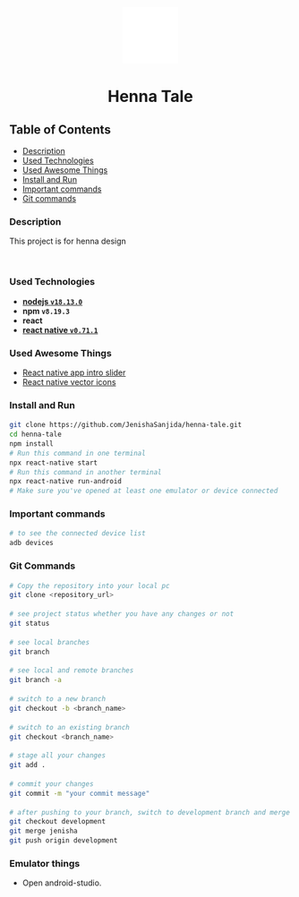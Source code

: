 <div align="center">
  <a href="#">
    <img alt="Shahnawaz Hossan" src="./assets/educate.png" />
  </a>
  <h1>Henna Tale</h1>
</div>

## Table of Contents
* [Description](#description)
* [Used Technologies](#used-technologies)
* [Used Awesome Things](#used-awesome-things)
* [Install and Run](#install-and-run)
* [Important commands](#important-commands)
* [Git commands](#git-commands)


### Description

This project is for henna design

<br>

### Used Technologies

- [**nodejs `v18.13.0`**][nodejs]
- **npm `v8.19.3`**
- **react**
- [**react native `v0.71.1`**](https://reactnative.dev/)

### Used Awesome Things

- [React native app intro slider](https://www.npmjs.com/package/react-native-app-intro-slider)
- [React native vector icons](https://www.npmjs.com/package/react-native-vector-icons)


### Install and Run

```sh
git clone https://github.com/JenishaSanjida/henna-tale.git
cd henna-tale
npm install
# Run this command in one terminal
npx react-native start
# Run this command in another terminal
npx react-native run-android
# Make sure you've opened at least one emulator or device connected
```

### Important commands

```sh
# to see the connected device list
adb devices
```

### Git Commands

```sh
# Copy the repository into your local pc
git clone <repository_url>

# see project status whether you have any changes or not
git status

# see local branches
git branch

# see local and remote branches
git branch -a

# switch to a new branch
git checkout -b <branch_name>

# switch to an existing branch
git checkout <branch_name>

# stage all your changes
git add .

# commit your changes
git commit -m "your commit message"

# after pushing to your branch, switch to development branch and merge your branch with development branch
git checkout development
git merge jenisha
git push origin development
```

### Emulator things

- Open android-studio.

<!-- Definitions -->
[nodejs]: https://nodejs.org/en/
[reactjs]: https://reactjs.org/